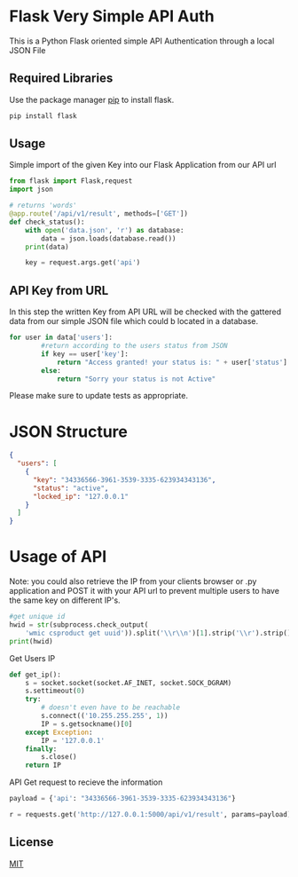 # Flask Very Simple API Auth

This is a Python Flask oriented simple API Authentication through a local JSON File

## Required Libraries

Use the package manager [pip](https://pip.pypa.io/en/stable/) to install flask.

```bash
pip install flask
```

## Usage
Simple import of the given Key into our Flask Application from our API url
```python
from flask import Flask,request
import json

# returns 'words'
@app.route('/api/v1/result', methods=['GET'])
def check_status():
    with open('data.json', 'r') as database:
        data = json.loads(database.read())
    print(data)

    key = request.args.get('api')
```

## API Key from URL
In this step the written Key from API URL will be checked with the gattered data from our simple JSON file which could b located in a database.
```python
for user in data['users']:
        #return according to the users status from JSON
        if key == user['key']:
            return "Access granted! your status is: " + user['status']
        else:
            return "Sorry your status is not Active"
```

Please make sure to update tests as appropriate.

# JSON Structure
```json
{
  "users": [
    {
      "key": "34336566-3961-3539-3335-623934343136",
      "status": "active",
      "locked_ip": "127.0.0.1"
    }
  ]
}
```

# Usage of API
Note: you could also retrieve the IP from your clients browser or .py application and POST it with your API url to prevent multiple users to have the same key on different IP's.

```python
#get unique id
hwid = str(subprocess.check_output(
    'wmic csproduct get uuid')).split('\\r\\n')[1].strip('\\r').strip()
print(hwid)
```
Get Users IP
```python
def get_ip():
    s = socket.socket(socket.AF_INET, socket.SOCK_DGRAM)
    s.settimeout(0)
    try:
        # doesn't even have to be reachable
        s.connect(('10.255.255.255', 1))
        IP = s.getsockname()[0]
    except Exception:
        IP = '127.0.0.1'
    finally:
        s.close()
    return IP
```

API Get request to recieve the information
```python
payload = {'api': "34336566-3961-3539-3335-623934343136"}

r = requests.get('http://127.0.0.1:5000/api/v1/result', params=payload)
```

## License
[MIT](https://choosealicense.com/licenses/mit/)
